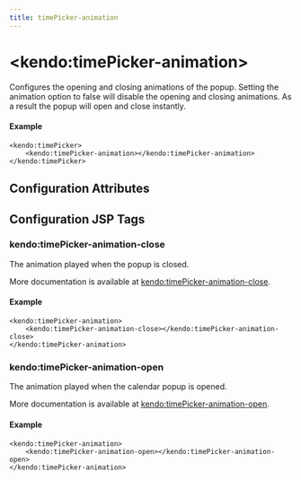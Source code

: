 ```yaml
---
title: timePicker-animation
---
```


# \<kendo:timePicker-animation\>

Configures the opening and closing animations of the popup. Setting the animation option to false will disable the opening and closing animations. As a result the popup will open and close instantly.

#### Example
    <kendo:timePicker>
        <kendo:timePicker-animation></kendo:timePicker-animation>
    </kendo:timePicker>

## Configuration Attributes


##  Configuration JSP Tags

### kendo:timePicker-animation-close

The animation played when the popup is closed.

More documentation is available at [kendo:timePicker-animation-close](/api/wrappers/jsp/timepicker/animation-close).

#### Example

    <kendo:timePicker-animation>
        <kendo:timePicker-animation-close></kendo:timePicker-animation-close>
    </kendo:timePicker-animation>

### kendo:timePicker-animation-open

The animation played when the calendar popup is opened.

More documentation is available at [kendo:timePicker-animation-open](/api/wrappers/jsp/timepicker/animation-open).

#### Example

    <kendo:timePicker-animation>
        <kendo:timePicker-animation-open></kendo:timePicker-animation-open>
    </kendo:timePicker-animation>

